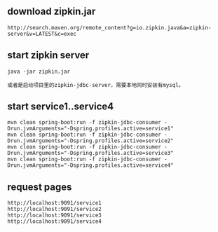 ## download zipkin.jar

    http://search.maven.org/remote_content?g=io.zipkin.java&a=zipkin-server&v=LATEST&c=exec
    
## start zipkin server

    java -jar zipkin.jar
    
    或者是启动项目里的zipkin-jdbc-server，需要本地同时安装有mysql。
    
## start service1..service4

    mvn clean spring-boot:run -f zipkin-jdbc-consumer -Drun.jvmArguments="-Dspring.profiles.active=service1"
    mvn clean spring-boot:run -f zipkin-jdbc-consumer -Drun.jvmArguments="-Dspring.profiles.active=service2"
    mvn clean spring-boot:run -f zipkin-jdbc-consumer -Drun.jvmArguments="-Dspring.profiles.active=service3"
    mvn clean spring-boot:run -f zipkin-jdbc-consumer -Drun.jvmArguments="-Dspring.profiles.active=service4"
    
## request pages

    http://localhost:9091/service1
    http://localhost:9091/service2
    http://localhost:9091/service3
    http://localhost:9091/service4
    